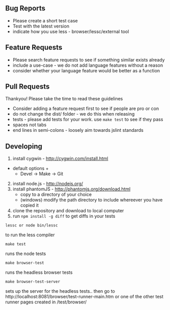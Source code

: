 ## Bug Reports

 - Please create a short test case
 - Test with the latest version
 - indicate how you use less - browser/lessc/external tool

## Feature Requests

 - Please search feature requests to see if something similar exists already
 - include a use-case - we do not add language features without a reason
 - consider whether your language feature would be better as a function

## Pull Requests

Thankyou! Please take the time to read these guidelines

 - Consider adding a feature request first to see if people are pro or con
 - do not change the dist/ folder - we do this when releasing
 - tests - please add tests for your work. use `make test` to see if they pass
 - spaces not tabs
 - end lines in semi-colons - loosely aim towards jslint standards

## Developing

1. install cygwin - http://cygwin.com/install.html 
 - default options +
	- Devel -> Make
                -> Git
2. install node.js - http://nodejs.org/
3. install phantomJS - http://phantomjs.org/download.html
	- copy to a directory of your choice
	- (windows) modify the path directory to include whereever you have copied it
4. clone the repository and download to local computer
5. run `npm install -g diff` to get diffs in your tests

`lessc or node bin/lessc`

to run the less compiler

`make test`

runs the node tests

`make browser-test`

runs the headless browser tests

`make browser-test-server`

sets up the server for the headless tests.. then go to http://localhost:8081/browser/test-runner-main.htm or one of the other test runner pages created in /test/browser/

